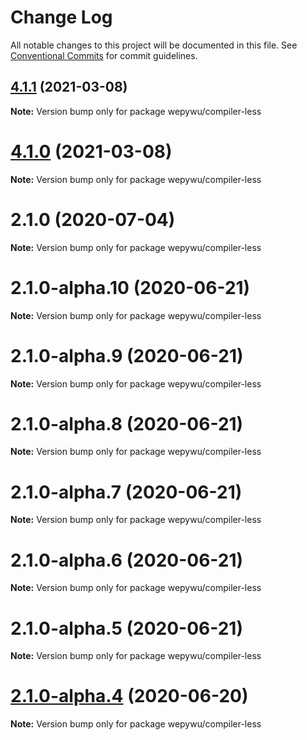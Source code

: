 # Change Log

All notable changes to this project will be documented in this file.
See [Conventional Commits](https://conventionalcommits.org) for commit guidelines.

## [4.1.1](https://github.com/zhangli344236745/wepy/compare/v4.1.0...v4.1.1) (2021-03-08)

**Note:** Version bump only for package wepywu/compiler-less





# [4.1.0](https://github.com/zhangli344236745/wepy/compare/v2.1.0...v4.1.0) (2021-03-08)

**Note:** Version bump only for package wepywu/compiler-less






# 2.1.0 (2020-07-04)

**Note:** Version bump only for package wepywu/compiler-less





# 2.1.0-alpha.10 (2020-06-21)

**Note:** Version bump only for package wepywu/compiler-less





# 2.1.0-alpha.9 (2020-06-21)

**Note:** Version bump only for package wepywu/compiler-less





# 2.1.0-alpha.8 (2020-06-21)

**Note:** Version bump only for package wepywu/compiler-less





# 2.1.0-alpha.7 (2020-06-21)

**Note:** Version bump only for package wepywu/compiler-less





# 2.1.0-alpha.6 (2020-06-21)

**Note:** Version bump only for package wepywu/compiler-less





# 2.1.0-alpha.5 (2020-06-21)

**Note:** Version bump only for package wepywu/compiler-less





# [2.1.0-alpha.4](https://github.com/zhangli344236745/wepy/compare/v2.1.0-alpha.2...v2.1.0-alpha.4) (2020-06-20)

**Note:** Version bump only for package wepywu/compiler-less
